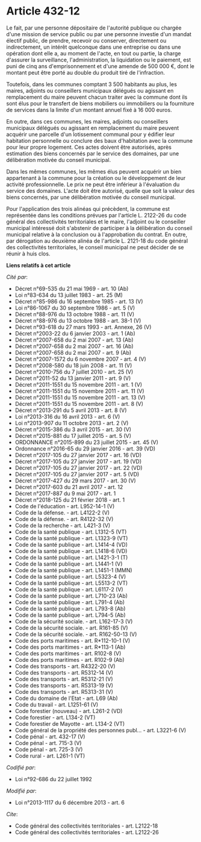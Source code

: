 # Article 432-12

Le fait, par une personne dépositaire de l'autorité publique ou chargée d'une mission de service public ou par une personne
investie d'un mandat électif public, de prendre, recevoir ou conserver, directement ou indirectement, un intérêt quelconque
dans une entreprise ou dans une opération dont elle a, au moment de l'acte, en tout ou partie, la charge d'assurer la
surveillance, l'administration, la liquidation ou le paiement, est puni de cinq ans d'emprisonnement et d'une amende de 500
000 €, dont le montant peut être porté au double du produit tiré de l'infraction. 

Toutefois, dans les communes comptant 3 500 habitants au plus, les maires, adjoints ou conseillers municipaux délégués ou
agissant en remplacement du maire peuvent chacun traiter avec la commune dont ils sont élus pour le transfert de biens
mobiliers ou immobiliers ou la fourniture de services dans la limite d'un montant annuel fixé à 16 000 euros. 

En outre, dans ces communes, les maires, adjoints ou conseillers municipaux délégués ou agissant en remplacement du maire
peuvent acquérir une parcelle d'un lotissement communal pour y édifier leur habitation personnelle ou conclure des baux
d'habitation avec la commune pour leur propre logement. Ces actes doivent être autorisés, après estimation des biens
concernés par le service des domaines, par une délibération motivée du conseil municipal. 

Dans les mêmes communes, les mêmes élus peuvent acquérir un bien appartenant à la commune pour la création ou le
développement de leur activité professionnelle. Le prix ne peut être inférieur à l'évaluation du service des domaines. L'acte
doit être autorisé, quelle que soit la valeur des biens concernés, par une délibération motivée du conseil municipal. 

Pour l'application des trois alinéas qui précèdent, la commune est représentée dans les conditions prévues par l'article L.
2122-26 du code général des collectivités territoriales et le maire, l'adjoint ou le conseiller municipal intéressé doit
s'abstenir de participer à la délibération du conseil municipal relative à la conclusion ou à l'approbation du contrat. En
outre, par dérogation au deuxième alinéa de l'article L. 2121-18 du code général des collectivités territoriales, le conseil
municipal ne peut décider de se réunir à huis clos.

**Liens relatifs à cet article**

_Cité par_:

  - Décret n°69-535 du 21 mai 1969 - art. 10 (Ab)
  - Loi n°83-634 du 13 juillet 1983 - art. 25 (M)
  - Décret n°85-986 du 16 septembre 1985 - art. 13 (V)
  - Loi n°86-1067 du 30 septembre 1986 - art. 5 (V)
  - Décret n°88-976 du 13 octobre 1988 - art. 11 (V)
  - Décret n°88-976 du 13 octobre 1988 - art. 38-1 (V)
  - Décret n°93-618 du 27 mars 1993 - art. Annexe, 26 (V)
  - Décret n°2003-22 du 6 janvier 2003 - art. 1 (Ab)
  - Décret n°2007-658 du 2 mai 2007 - art. 13 (Ab)
  - Décret n°2007-658 du 2 mai 2007 - art. 16 (Ab)
  - Décret n°2007-658 du 2 mai 2007 - art. 9 (Ab)
  - Décret n°2007-1572 du 6 novembre 2007 - art. 4 (V)
  - Décret n°2008-580 du 18 juin 2008 - art. 11 (V)
  - Décret n°2010-756 du 7 juillet 2010 - art. 25 (V)
  - Décret n°2011-52 du 13 janvier 2011 - art. 9 (V)
  - Décret n°2011-1551 du 15 novembre 2011 - art. 1 (V)
  - Décret n°2011-1551 du 15 novembre 2011 - art. 11 (V)
  - Décret n°2011-1551 du 15 novembre 2011 - art. 13 (V)
  - Décret n°2011-1551 du 15 novembre 2011 - art. 8 (V)
  - Décret n°2013-291 du 5 avril 2013 - art. 8 (V)
  - Loi n°2013-316 du 16 avril 2013 - art. 6 (V)
  - Loi n°2013-907 du 11 octobre 2013 - art. 2 (V)
  - Décret n°2015-386 du 3 avril 2015 - art. 30 (V)
  - Décret n°2015-881 du 17 juillet 2015 - art. 5 (V)
  - ORDONNANCE n°2015-899 du 23 juillet 2015 - art. 45 (V)
  - Ordonnance n°2016-65 du 29 janvier 2016 - art. 39 (VD)
  - Décret n°2017-105 du 27 janvier 2017 - art. 16 (VD)
  - Décret n°2017-105 du 27 janvier 2017 - art. 19 (VD)
  - Décret n°2017-105 du 27 janvier 2017 - art. 22 (VD)
  - Décret n°2017-105 du 27 janvier 2017 - art. 5 (VD)
  - Décret n°2017-427 du 29 mars 2017 - art. 30 (V)
  - Décret n°2017-603 du 21 avril 2017 - art. 12
  - Décret n°2017-887 du 9 mai 2017 - art. 1
  - Décret n°2018-125 du 21 février 2018 - art. 1
  - Code de l'éducation - art. L952-14-1 (V)
  - Code de la défense. - art. L4122-2 (V)
  - Code de la défense. - art. R4122-32 (V)
  - Code de la recherche - art. L421-3 (V)
  - Code de la santé publique - art. L1312-5 (VT)
  - Code de la santé publique - art. L1323-9 (VT)
  - Code de la santé publique - art. L1414-4 (VD)
  - Code de la santé publique - art. L1418-6 (VD)
  - Code de la santé publique - art. L1421-3-1 (T)
  - Code de la santé publique - art. L1441-1 (V)
  - Code de la santé publique - art. L1451-1 (MMN)
  - Code de la santé publique - art. L5323-4 (V)
  - Code de la santé publique - art. L5513-2 (VT)
  - Code de la santé publique - art. L6117-2 (V)
  - Code de la santé publique - art. L710-23 (Ab)
  - Code de la santé publique - art. L791-4 (Ab)
  - Code de la santé publique - art. L793-8 (Ab)
  - Code de la santé publique - art. L794-5 (Ab)
  - Code de la sécurité sociale. - art. L162-17-3 (V)
  - Code de la sécurité sociale. - art. R161-85 (V)
  - Code de la sécurité sociale. - art. R162-50-13 (V)
  - Code des ports maritimes - art. R*112-10-1 (V)
  - Code des ports maritimes - art. R*113-1 (Ab)
  - Code des ports maritimes - art. R102-8 (V)
  - Code des ports maritimes - art. R102-9 (Ab)
  - Code des transports - art. R4322-20 (V)
  - Code des transports - art. R5312-14 (V)
  - Code des transports - art. R5312-21 (V)
  - Code des transports - art. R5313-19 (V)
  - Code des transports - art. R5313-31 (V)
  - Code du domaine de l'Etat - art. L69 (Ab)
  - Code du travail - art. L1251-61 (V)
  - Code forestier (nouveau) - art. L261-2 (VD)
  - Code forestier - art. L134-2 (VT)
  - Code forestier de Mayotte - art. L134-2 (VT)
  - Code général de la propriété des personnes publ... - art. L3221-6 (V)
  - Code pénal - art. 432-17 (V)
  - Code pénal - art. 715-3 (V)
  - Code pénal - art. 725-3 (V)
  - Code rural - art. L261-1 (VT)

_Codifié par_:

  - Loi n°92-686 du 22 juillet 1992

_Modifié par_:

  - Loi n°2013-1117 du 6 décembre 2013 - art. 6

_Cite_:

  - Code général des collectivités territoriales - art. L2122-18
  - Code général des collectivités territoriales - art. L2122-26
